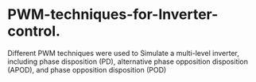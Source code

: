 # PWM-techniques-for-Inverter-control.
 Different PWM techniques were used to Simulate a multi-level inverter, including phase disposition (PD), alternative phase opposition disposition (APOD), and phase opposition disposition (POD)
